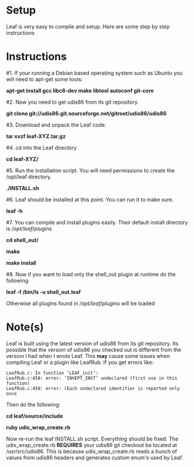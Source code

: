 # Setup #

Leaf is very easy to compile and setup. Here are some step by step instructions

# Instructions #

#1. If your running a Debian based operating system such as Ubuntu you will need to apt-get some tools:

**apt-get install gcc libc6-dev make libtool autoconf git-core**

#2. Now you need to get udis86 from its git repository.

**git clone git://udis86.git.sourceforge.net/gitroot/udis86/udis86**

#3. Download and unpack the Leaf code.

**tar xvzf leaf-XYZ.tar.gz**

#4. cd into the Leaf directory

**cd leaf-XYZ/**

#5. Run the installation script. You will need permissions to create the /opt/leaf directory.

**./INSTALL.sh**

#6. Leaf should be installed at this point. You can run it to make sure.

**leaf -h**

#7. You can compile and install plugins easily. Their default install directory is _/opt/leaf/plugins_

**cd shell\_out/**

**make**

**make install**

#8. Now if you want to load only the shell\_out plugin at runtime do the following.

**leaf -f /bin/ls -u shell\_out.leaf**

Otherwise all plugins found in _/opt/leaf/plugins_ will be loaded

# Note(s) #

Leaf is built using the latest version of udis86 from its git repository. Its possible that the version of udis86 you checked out is different from the version I had when I wrote Leaf. This **may** cause some issues when compiling Leaf or a plugin like LeafRub. If you get errors like:

```
LeafRub.c: In function ‘LEAF_init’:
LeafRub.c:458: error: ‘INVEPT_INST’ undeclared (first use in this function)
LeafRub.c:458: error: (Each undeclared identifier is reported only once
```

Then do the following:

**cd leaf/source/include**

**ruby udis\_wrap\_create.rb**

Now re-run the leaf INSTALL.sh script. Everything should be fixed. The udis\_wrap\_create.rb **REQUIRES** your udis86 git checkout be located at /usr/src/udis86. This is because udis\_wrap\_create.rb reads a bunch of values from udis86 headers and generates custom enum's used by Leaf.